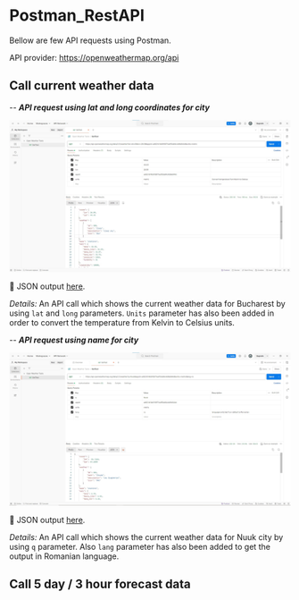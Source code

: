 # Postman_RestAPI 

Bellow are few API requests using Postman.

API provider: https://openweathermap.org/api

## Call current weather data


-- ***API request using lat and long coordinates for city***

![API call using lat and long coords.](https://raw.githubusercontent.com/AbelPetrova/Postman_RestAPI/main/Screenshots/Call%20current%20weather%20data.jpg)

:page_with_curl: JSON output [here](JsonOutputs/APIcallUsingLong&Lat.json).

_Details:_ An API call which shows the current weather data for Bucharest by using `lat` and `long` parameters. `Units` parameter has also been added in order to convert the temperature from Kelvin to Celsius units.



-- __*API request using name for city*__

![API call using name for city](https://raw.githubusercontent.com/AbelPetrova/Postman_RestAPI/main/Screenshots/CallUsingCityName.jpg)

:page_with_curl: JSON output [here](JsonOutputs/APIcallUsingCityName.json).

_Details:_ An API call which shows the current weather data for Nuuk city by using `q` parameter. Also `lang` parameter has also been added to get the output in Romanian language. 

 
## Call 5 day / 3 hour forecast data







